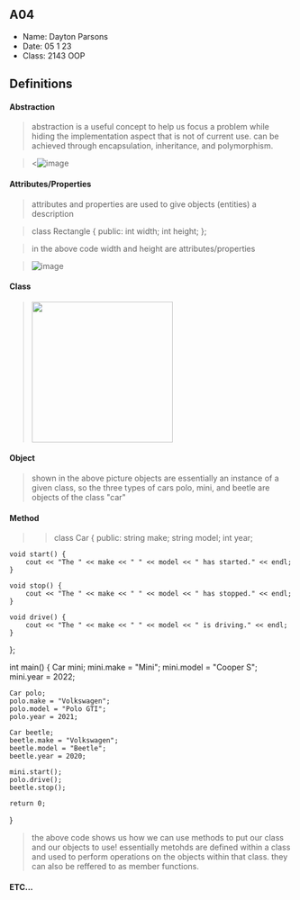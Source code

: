## A04

- Name: Dayton Parsons
- Date: 05 1 23
- Class: 2143 OOP

## Definitions

#### Abstraction 

> abstraction is a useful concept to help us focus a problem while hiding the implementation aspect that is not of current use. 
> can be achieved through encapsulation, inheritance, and polymorphism. 

><![image](https://user-images.githubusercontent.com/123118802/236091364-acd1c1fc-ee47-4a09-8ee0-b5cf887c84b5.png)



#### Attributes/Properties 

> attributes and properties are used to give objects (entities) a description

>class Rectangle {
   public:
      int width;
      int height;
    };
    
> in the above code width and height are attributes/properties

>![image](https://user-images.githubusercontent.com/123118802/236092749-ef0cf38b-ee79-4ead-8fb6-e3516ce19a58.png)



#### Class

><img src="https://ds055uzetaobb.cloudfront.net/image_optimizer/722c82aff075a14313be7fa7463f7fedad151a0a.png" width=250>




#### Object
> shown in the above picture objects are essentially an instance of a given class, so the three types of cars
> polo, mini, and beetle are objects of the class "car"



#### Method
>>class Car {
public:
    string make;
    string model;
    int year;

    void start() {
        cout << "The " << make << " " << model << " has started." << endl;
    }

    void stop() {
        cout << "The " << make << " " << model << " has stopped." << endl;
    }

    void drive() {
        cout << "The " << make << " " << model << " is driving." << endl;
    }
};

int main() {
    Car mini;
    mini.make = "Mini";
    mini.model = "Cooper S";
    mini.year = 2022;

    Car polo;
    polo.make = "Volkswagen";
    polo.model = "Polo GTI";
    polo.year = 2021;

    Car beetle;
    beetle.make = "Volkswagen";
    beetle.model = "Beetle";
    beetle.year = 2020;

    mini.start();
    polo.drive();
    beetle.stop();

    return 0;
}
> the above code shows us how we can use methods to put our class and our objects to use!
> essentially metohds are defined within a class and used to perform operations on the objects within that class. 
> they can also be reffered to as member functions. 


#### ETC...
